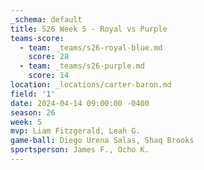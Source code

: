 ```yaml
---
_schema: default
title: S26 Week 5 - Royal vs Purple
teams-score:
  - team: _teams/s26-royal-blue.md
    score: 28
  - team: _teams/s26-purple.md
    score: 14
location: _locations/carter-baron.md
field: '1'
date: 2024-04-14 09:00:00 -0400
season: 26
week: 5
mvp: Liam Fitzgerald, Leah G.
game-ball: Diego Urena Salas, Shaq Brooks
sportsperson: James F., Ocho K.
---
```


